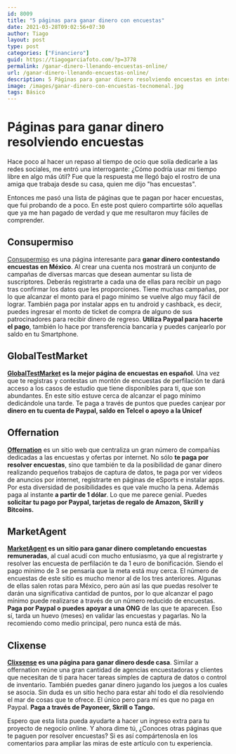 ```yaml
---
id: 8009
title: "5 páginas para ganar dinero con encuestas"
date: 2021-03-28T09:02:56+07:30
author: Tiago
layout: post
type: post
categories: ["Financiero"]
guid: https://tiagogarciafoto.com/?p=3778
permalink: /ganar-dinero-llenando-encuestas-online/
url: /ganar-dinero-llenando-encuestas-online/
description: 5 Páginas para ganar dinero resolviendo encuestas en internet. Todas las páginas que te muestro han sido probadas por mí. Pagan en verdad. ¡Ven a ver!
image: /images/ganar-dinero-con-encuestas-tecnomenal.jpg
tags: Básico
---
```





















<!--5 Páginas para ganar dinero llenando encuestas online ganar-dinero-llenando-encuestas-online-->

Páginas para ganar dinero resolviendo encuestas
===============================================



Hace poco al hacer un repaso al tiempo de ocio que solía dedicarle a las redes sociales, me entró una interrogante: ¿Cómo podría usar mi tiempo libre en algo más útil? Fue que la respuesta me llegó bajo el rostro de una amiga que trabaja desde su casa, quien me dijo "has encuestas". 

Entonces me pasó una lista de páginas que te pagan por hacer encuestas, que fui probando de a poco. En este post quiero compartirte sólo aquellas que ya me han pagado de verdad y que me resultaron muy fáciles de comprender.

Consupermiso
------------

[Consupermiso](https://www.consupermiso.com.mx/registro-en-consupermiso?referer=5bd418a8e2e03e5e448b45ba) es una página interesante para **ganar dinero contestando encuestas en México**. Al crear una cuenta nos mostrará un conjunto de campañas de diversas marcas que desean aumentar su lista de suscriptores. Deberás registrarte a cada una de ellas para recibir un pago tras confirmar los datos que les proporciones. Tiene muchas campañas, por lo que alcanzar el monto para el pago mínimo se vuelve algo muy fácil de lograr. También paga por instalar apps en tu android y cashback, es decir, puedes ingresar el monto de ticket de compra de alguno de sus patrocinadores para recibir dinero de regreso. **Utiliza Paypal para hacerte el pago**, también lo hace por transferencia bancaria y puedes canjearlo por saldo en tu Smartphone.

GlobalTestMarket
----------------

**[GlobalTestMarket](https://www.globaltestmarket.com/) es la mejor página de encuestas en español**. Una vez que te registras y contestas un montón de encuestas de perfilación te dará acceso a los casos de estudio que tiene disponibles para ti, que son abundantes. En este sitio estuve cerca de alcanzar el pago mínimo dedicándole una tarde. Te paga a través de puntos que puedes canjear por **dinero en tu cuenta de Paypal, saldo en Telcel o apoyo a la Unicef**

Offernation
-----------

**[Offernation](https://www.offernation.com/members/withdraw/list.php?ref=tiagogarcia)** es un sitio web que centraliza un gran número de compañías dedicadas a las encuestas y ofertas por internet. No sólo **te paga por resolver encuestas**, sino que también te da la posibilidad de ganar dinero realizando pequeños trabajos de captura de datos, te paga por ver videos de anuncios por internet, registrarte en páginas de eSports e instalar apps. Por esta diversidad de posibilidades es que vale mucho la pena. Además paga al instante **a partir de 1 dólar**. Lo que me parece genial. Puedes **solicitar tu pago por Paypal, tarjetas de regalo de Amazon, Skrill y Bitcoins.**

MarketAgent
-----------

**[MarketAgent](https://panel.marketagent.com/Register/Account/NewRegistration/en-US?RefUID=1349448) es un sitio para ganar dinero completando encuestas remuneradas**, al cual acudí con mucho entusiasmo, ya que al registrarte y resolver las encuesta de perfilación te da 1 euro de bonificación. Siendo el pago mínimo de 3 se pensaría que la meta está muy cerca. El número de encuestas de este sitio es mucho menor al de los tres anteriores. Algunas de ellas salen rotas para México, pero aún así las que puedas resolver te darán una significativa cantidad de puntos, por lo que alcanzar el pago mínimo puede realizarse a través de un número reducido de encuestas. **Paga por Paypal o puedes apoyar a una ONG** de las que te aparecen. Eso sí, tarda un huevo (meses) en validar las encuestas y pagarlas. No la recomiendo como medio principal, pero nunca está de más.

Clixense
--------

**[Clixsense](https://www.clixsense.com/?13888694) es una página para ganar dinero desde casa**. Similar a offernation reúne una gran cantidad de agencias encuestadoras y clientes que necesitan de ti para hacer tareas simples de captura de datos o control de inventario. También puedes ganar dinero jugando los juegos a los cuales se asocia. Sin duda es un sitio hecho para estar ahí todo el día resolviendo el mar de cosas que te ofrece. El único pero para mí es que no paga en Paypal. **Paga a través de Payoneer, Skrill o Tango.** 




Espero que esta lista pueda ayudarte a hacer un ingreso extra para tu proyecto de negocio online. Y ahora dime tú, ¿Conoces otras páginas que te paguen por resolver encuestas? Si es así compártenosla en los comentarios para ampliar las miras de este artículo con tu experiencia.

<!--
5 Páginas para ganar dinero resolviendo encuestas en internet. Todas las páginas que te muestro han sido probadas por mí. Pagan en verdad. ¡Ven a ver!5 Páginas para ganar dinero llenando encuestas online ganar-dinero-llenando-encuestas-online En este post te muestro cómo puedes ganar un ingreso extra trabajando desde tu casa resolviendo encuestas por internet.-->

